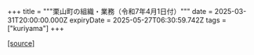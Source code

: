 +++
title = """栗山町の組織・業務（令和7年4月1日付）"""
date = 2025-03-31T20:00:00.000Z
expiryDate = 2025-05-27T06:30:59.742Z
tags = ["kuriyama"]
+++


[[source]](https://www.town.kuriyama.hokkaido.jp/soshiki/27/1677.html)
